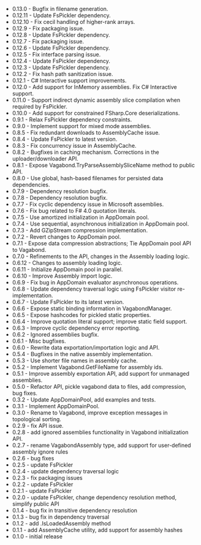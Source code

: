 * 0.13.0 - Bugfix in filename generation.
* 0.12.11 - Update FsPickler dependency.
* 0.12.10 - Fix cecil handling of higher-rank arrays.
* 0.12.9 - Fix packaging issue.
* 0.12.8 - Update FsPickler dependency.
* 0.12.7 - Fix packaging issue.
* 0.12.6 - Update FsPickler dependency.
* 0.12.5 - Fix interface parsing issue.
* 0.12.4 - Update FsPickler dependency.
* 0.12.3 - Update FsPickler dependency.
* 0.12.2 - Fix hash path sanitization issue.
* 0.12.1 - C# Interactive support improvements.
* 0.12.0 - Add support for InMemory assemblies. Fix C# Interactive support.
* 0.11.0 - Support indirect dynamic assembly slice compilation when required by FsPickler.
* 0.10.0 - Add support for constrained FSharp.Core deserializations.
* 0.9.1 - Relax FsPickler dependency constraints.
* 0.9.0 - Implement support for mixed mode assemblies.
* 0.8.5 - Fix redundant downloads to AssemblyCache issue.
* 0.8.4 - Update FsPickler to latest version.
* 0.8.3 - Fix concurrency issue in AssemblyCache.
* 0.8.2 - Bugfixes in caching mechanism. Corrections in the uploader/downloader API.
* 0.8.1 - Expose Vagabond.TryParseAssemblySliceName method to public API.
* 0.8.0 - Use global, hash-based filenames for persisted data dependencies.
* 0.7.9 - Dependency resolution bugfix.
* 0.7.8 - Dependency resolution bugfix.
* 0.7.7 - Fix cyclic dependency issue in Microsoft assemblies.
* 0.7.6 - Fix bug related to F# 4.0 quotation literals.
* 0.7.5 - Use amortized initialization in AppDomain pool.
* 0.7.4 - Use sequential, asynchronous initialization in AppDomain pool.
* 0.7.3 - Add GZipStream compression implementation.
* 0.7.2 - Revert changes to AppDomain pool.
* 0.7.1 - Expose data compression abstractions; Tie AppDomain pool API to Vagabond.
* 0.7.0 - Refinements to the API, changes in the Assembly loading logic.
* 0.6.12 - Changes to assembly loading logic.
* 0.6.11 - Initialize AppDomain pool in parallel.
* 0.6.10 - Improve Assembly import logic.
* 0.6.9 - Fix bug in AppDomain evaluator asynchronous operations.
* 0.6.8 - Update dependency traversal logic using FsPickler visitor re-implementation.
* 0.6.7 - Update FsPickler to its latest version.
* 0.6.6 - Expose static binding information in VagabondManager.
* 0.6.5 - Expose hashcodes for pickled static properties.
* 0.6.4 - Improve quotation literal support; improve static field support.
* 0.6.3 - Improve cyclic dependency error reporting.
* 0.6.2 - Ignored assemblies bugfix.
* 0.6.1 - Misc bugfixes.
* 0.6.0 - Rewrite data exportation/importation logic and API.
* 0.5.4 - Bugfixes in the native assembly implementation.
* 0.5.3 - Use shorter file names in assembly cache.
* 0.5.2 - Implement Vagabond.GetFileName for assembly ids.
* 0.5.1 - Improve assembly exportation API, add support for unmanaged assemblies.
* 0.5.0 - Refactor API, pickle vagabond data to files, add compression, bug fixes.
* 0.3.2 - Update AppDomainPool, add examples and tests.
* 0.3.1 - Implement AppDomainPool.
* 0.3.0 - Rename to Vagabond, improve exception messages in topological sorting.
* 0.2.9 - fix API issue.
* 0.2.8 - add ignored assemblies functionality in Vagabond initialization API.
* 0.2.7 - rename VagabondAssembly type, add support for user-defined assembly ignore rules
* 0.2.6 - bug fixes
* 0.2.5 - update FsPickler
* 0.2.4 - update dependency traversal logic
* 0.2.3 - fix packaging issues
* 0.2.2 - update FsPickler
* 0.2.1 - update FsPickler
* 0.2.0 - update FsPickler, change dependency resolution method, simplify public API
* 0.1.4 - bug fix in transitive dependency resolution
* 0.1.3 - bug fix in dependency traversal
* 0.1.2 - add .IsLoadedAssembly method
* 0.1.1 - add AssemblyCache utility, add support for assembly hashes
* 0.1.0 - initial release